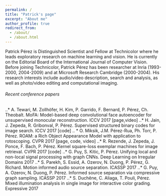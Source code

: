 ```yaml
---
permalink: /
title: "Patrick's page"
excerpt: "About me"
author_profile: true
redirect_from: 
  - /about/
  - /about.html
---
```


Patrick Pérez is Distinguished Scientist and Fellow at Technicolor where he leads exploratory research on machine learning and vision.  He is currently on the Editorial Board of the International Journal of Computer Vision. Before joining Technicolor, Patrick Pérez has been researcher at Inria (1993-2000, 2004-2009) and at Microsoft Research Cambridge (2000-2004). His research interests include audio/video description, search and analysis, as well as photo/video editing and computational imaging.

###### Recent conference papers
..*  A. Tewari, M. Zollhöfer, H. Kim, P. Garrido, F. Bernard, P. Pérez, Ch. Theobalt. MoFA: Model-based deep convolutional face autoencoder for unsupervised monocular reconstruction. ICCV 2017 [page,video]
..* H. Jain, J. Zepeda, R. Gribonval, P. Pérez. Supervised structured binary codes for image search. ICCV 2017 [code]
.. * O. Miksik, J.M. Pérez-Rua, Ph. Torr, P. Pérez. ROAM: a Rich Object Appearance Model with application to rotoscoping. CVPR 2017 [page, code, video]
..* R. Rezende, J. Zepeda, J. Ponce, F. Bach, P. Pérez. Kernel square-loss exemplar machines for image retrieval. CVPR 2017 [code]
..* G. Puy, S. Kitic, P. Pérez. Unifying local and non-local signal processing with graph CNNs. Deep Learning on Irregular Domains 2017
..* S. Parekh, S. Essid, A. Ozerov, N. Duong, P. Pérez, G. Richard. Motion informed audio source separation. ICASSP 2017
..* G. Puy, A. Ozerov, N. Duong, P. Pérez. Informed source separation via compressive graph sampling. ICASSP 2017
..* S. Duchêne, C. Aliaga, T. Pouli, Pérez. Mixed illumination analysis in single image for interactive color grading. Expressive 2017

 

